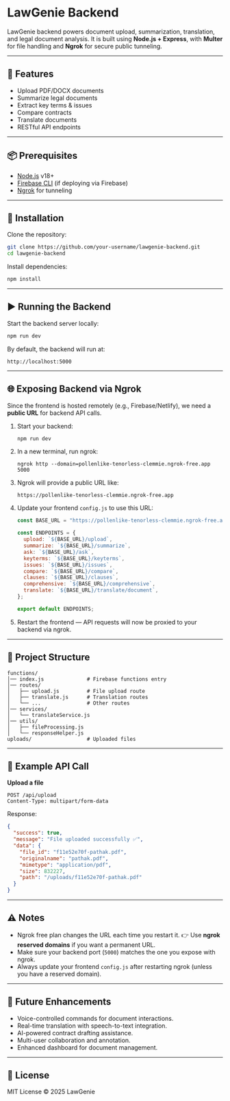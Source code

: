 # LawGenie Backend

LawGenie backend powers document upload, summarization, translation, and legal document analysis. It is built using **Node.js + Express**, with **Multer** for file handling and **Ngrok** for secure public tunneling.

---

## 🚀 Features

* Upload PDF/DOCX documents
* Summarize legal documents
* Extract key terms & issues
* Compare contracts
* Translate documents
* RESTful API endpoints

---

## 📦 Prerequisites

* [Node.js](https://nodejs.org/) v18+
* [Firebase CLI](https://firebase.google.com/docs/cli) (if deploying via Firebase)
* [Ngrok](https://ngrok.com/) for tunneling

---

## 🔧 Installation

Clone the repository:

```bash
git clone https://github.com/your-username/lawgenie-backend.git
cd lawgenie-backend
```

Install dependencies:

```bash
npm install
```

---

## ▶️ Running the Backend

Start the backend server locally:

```bash
npm run dev
```

By default, the backend will run at:

```
http://localhost:5000
```

---

## 🌐 Exposing Backend via Ngrok

Since the frontend is hosted remotely (e.g., Firebase/Netlify), we need a **public URL** for backend API calls.

1. Start your backend:

   ```bash
   npm run dev
   ```

2. In a new terminal, run ngrok:

   ```bash/powershell
   ngrok http --domain=pollenlike-tenorless-clemmie.ngrok-free.app 5000
   ```

3. Ngrok will provide a public URL like:

   ```
   https://pollenlike-tenorless-clemmie.ngrok-free.app
   ```

4. Update your frontend `config.js` to use this URL:

   ```js
   const BASE_URL = "https://pollenlike-tenorless-clemmie.ngrok-free.app/api";

   const ENDPOINTS = {
     upload: `${BASE_URL}/upload`,
     summarize: `${BASE_URL}/summarize`,
     ask: `${BASE_URL}/ask`,
     keyterms: `${BASE_URL}/keyterms`,
     issues: `${BASE_URL}/issues`,
     compare: `${BASE_URL}/compare`,
     clauses: `${BASE_URL}/clauses`,
     comprehensive: `${BASE_URL}/comprehensive`,
     translate: `${BASE_URL}/translate/document`,
   };

   export default ENDPOINTS;
   ```

5. Restart the frontend — API requests will now be proxied to your backend via ngrok.

---

## 📁 Project Structure

```
functions/
│── index.js              # Firebase functions entry
│── routes/
│   ├── upload.js         # File upload route
│   ├── translate.js      # Translation routes
│   └── ...               # Other routes
│── services/
│   └── translateService.js
│── utils/
│   ├── fileProcessing.js
│   └── responseHelper.js
uploads/                  # Uploaded files
```

---

## 📌 Example API Call

**Upload a file**

```http
POST /api/upload
Content-Type: multipart/form-data
```

Response:

```json
{
  "success": true,
  "message": "File uploaded successfully ✅",
  "data": {
    "file_id": "f11e52e70f-pathak.pdf",
    "originalname": "pathak.pdf",
    "mimetype": "application/pdf",
    "size": 832227,
    "path": "/uploads/f11e52e70f-pathak.pdf"
  }
}
```

---

## ⚠️ Notes

* Ngrok free plan changes the URL each time you restart it.
  👉 Use **ngrok reserved domains** if you want a permanent URL.
* Make sure your backend port (`5000`) matches the one you expose with ngrok.
* Always update your frontend `config.js` after restarting ngrok (unless you have a reserved domain).

---
## 🔮 Future Enhancements

* Voice-controlled commands for document interactions.
* Real-time translation with speech-to-text integration.
* AI-powered contract drafting assistance.
* Multi-user collaboration and annotation.
* Enhanced dashboard for document management.

---

## 📜 License

MIT License © 2025 LawGenie

